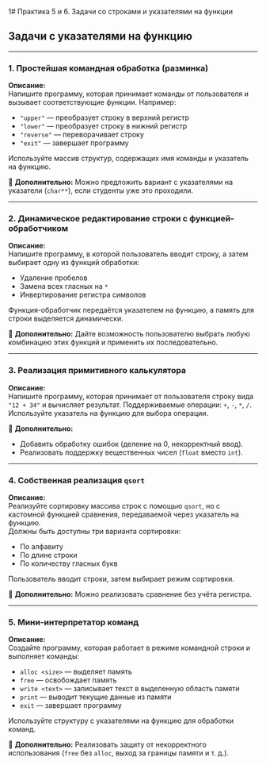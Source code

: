 1# Практика 5 и 6. Задачи со строками и указателями на функции

## Задачи с указателями на функцию

---

### **1. Простейшая командная обработка (разминка)**

**Описание:**  
Напишите программу, которая принимает команды от пользователя и вызывает соответствующие функции. Например:  

- `"upper"` — преобразует строку в верхний регистр  
- `"lower"` — преобразует строку в нижний регистр  
- `"reverse"` — переворачивает строку  
- `"exit"` — завершает программу  

Используйте массив структур, содержащих имя команды и указатель на функцию.

🔹 **Дополнительно:** Можно предложить вариант с указателями на указатели (`char**`), если студенты уже это проходили.

---

### **2. Динамическое редактирование строки с функцией-обработчиком**

**Описание:**  
Напишите программу, в которой пользователь вводит строку, а затем выбирает одну из функций обработки:
- Удаление пробелов  
- Замена всех гласных на `*`  
- Инвертирование регистра символов  

Функция-обработчик передаётся указателем на функцию, а память для строки выделяется динамически.

🔹 **Дополнительно:** Дайте возможность пользователю выбрать любую комбинацию этих функций и применить их последовательно.

---

### **3. Реализация примитивного калькулятора**

**Описание:**  
Напишите программу, которая принимает от пользователя строку вида `"12 + 34"` и вычисляет результат. Поддерживаемые операции: `+`, `-`, `*`, `/`.  
Используйте указатель на функцию для выбора операции.

🔹 **Дополнительно:**  
- Добавить обработку ошибок (деление на 0, некорректный ввод).  
- Реализовать поддержку вещественных чисел (`float` вместо `int`).  

---

### **4. Собственная реализация `qsort`**

**Описание:**  
Реализуйте сортировку массива строк с помощью `qsort`, но с кастомной функцией сравнения, передаваемой через указатель на функцию.  
Должны быть доступны три варианта сортировки:

- По алфавиту  
- По длине строки  
- По количеству гласных букв  

Пользователь вводит строки, затем выбирает режим сортировки.

🔹 **Дополнительно:** Можно реализовать сравнение без учёта регистра.

---

### **5. Мини-интерпретатор команд**

**Описание:**  
Создайте программу, которая работает в режиме командной строки и выполняет команды:  

- `alloc <size>` — выделяет память  
- `free` — освобождает память  
- `write <text>` — записывает текст в выделенную область памяти  
- `print` — выводит текущие данные из памяти  
- `exit` — завершает программу  

Используйте структуру с указателями на функцию для обработки команд.

🔹 **Дополнительно:** Реализовать защиту от некорректного использования (`free` без `alloc`, выход за границы памяти и т. д.).
